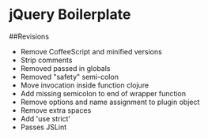 # jQuery Boilerplate

##Revisions

- Remove CoffeeScript and minified versions
- Strip comments
- Removed passed in globals
- Removed "safety" semi-colon
- Move invocation inside function clojure
- Add missing semicolon to end of wrapper function
- Remove options and name assignment to plugin object
- Remove extra spaces
- Add 'use strict'
- Passes JSLint
